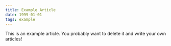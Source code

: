 ```yaml
---
title: Example Article
date: 1999-01-01
tags: example
---
```


This is an example article. You probably want to delete it and write your own articles!
